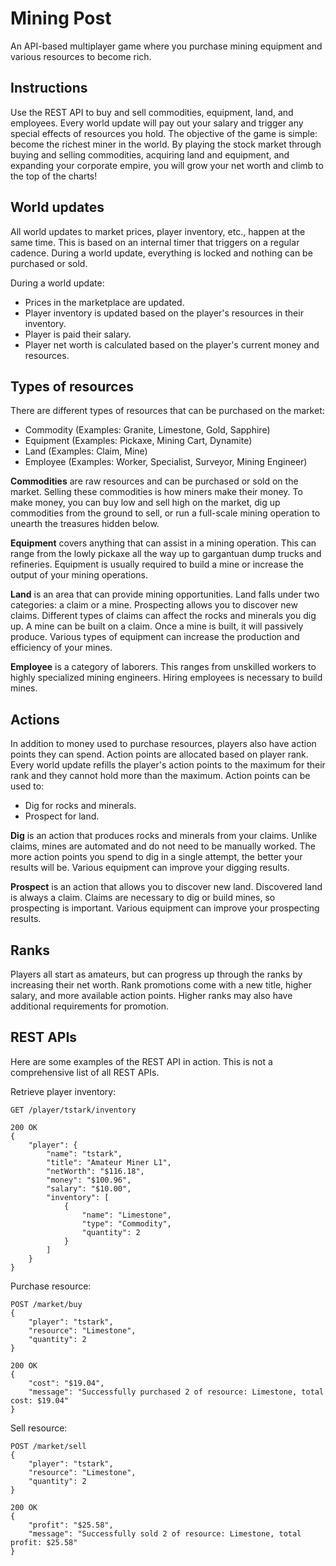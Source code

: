 # Mining Post
An API-based multiplayer game where you purchase mining equipment and various resources to become rich.

## Instructions
Use the REST API to buy and sell commodities, equipment, land, and employees. Every world update will pay out your salary and trigger any special effects of resources you hold. The objective of the game is simple: become the richest miner in the world. By playing the stock market through buying and selling commodities, acquiring land and equipment, and expanding your corporate empire, you will grow your net worth and climb to the top of the charts!

## World updates
All world updates to market prices, player inventory, etc., happen at the same time. This is based on an internal timer that triggers on a regular cadence. During a world update, everything is locked and nothing can be purchased or sold.

During a world update:
- Prices in the marketplace are updated.
- Player inventory is updated based on the player's resources in their inventory.
- Player is paid their salary.
- Player net worth is calculated based on the player's current money and resources.

## Types of resources
There are different types of resources that can be purchased on the market:
- Commodity (Examples: Granite, Limestone, Gold, Sapphire)
- Equipment (Examples: Pickaxe, Mining Cart, Dynamite)
- Land (Examples: Claim, Mine)
- Employee (Examples: Worker, Specialist, Surveyor, Mining Engineer)

**Commodities** are raw resources and can be purchased or sold on the market. Selling these commodities is how miners make their money. To make money, you can buy low and sell high on the market, dig up commodities from the ground to sell, or run a full-scale mining operation to unearth the treasures hidden below.

**Equipment** covers anything that can assist in a mining operation. This can range from the lowly pickaxe all the way up to gargantuan dump trucks and refineries. Equipment is usually required to build a mine or increase the output of your mining operations.

**Land** is an area that can provide mining opportunities. Land falls under two categories: a claim or a mine. Prospecting allows you to discover new claims. Different types of claims can affect the rocks and minerals you dig up. A mine can be built on a claim. Once a mine is built, it will passively produce. Various types of equipment can increase the production and efficiency of your mines.

**Employee** is a category of laborers. This ranges from unskilled workers to highly specialized mining engineers. Hiring employees is necessary to build mines.

## Actions
In addition to money used to purchase resources, players also have action points they can spend. Action points are allocated based on player rank. Every world update refills the player's action points to the maximum for their rank and they cannot hold more than the maximum. Action points can be used to:
- Dig for rocks and minerals.
- Prospect for land.

**Dig** is an action that produces rocks and minerals from your claims. Unlike claims, mines are automated and do not need to be manually worked. The more action points you spend to dig in a single attempt, the better your results will be. Various equipment can improve your digging results.

**Prospect** is an action that allows you to discover new land. Discovered land is always a claim. Claims are necessary to dig or build mines, so prospecting is important. Various equipment can improve your prospecting results.

## Ranks
Players all start as amateurs, but can progress up through the ranks by increasing their net worth. Rank promotions come with a new title, higher salary, and more available action points. Higher ranks may also have additional requirements for promotion.

## REST APIs
Here are some examples of the REST API in action. This is not a comprehensive list of all REST APIs.

Retrieve player inventory:
```
GET /player/tstark/inventory

200 OK
{
    "player": {
        "name": "tstark",
        "title": "Amateur Miner L1",
        "netWorth": "$116.18",
        "money": "$100.96",
        "salary": "$10.00",
        "inventory": [
            {
                "name": "Limestone",
                "type": "Commodity",
                "quantity": 2
            }
        ]
    }
}
```

Purchase resource:
```
POST /market/buy
{
    "player": "tstark",
    "resource": "Limestone",
    "quantity": 2
}

200 OK
{
    "cost": "$19.04",
    "message": "Successfully purchased 2 of resource: Limestone, total cost: $19.04"
}
```

Sell resource:
```
POST /market/sell
{
    "player": "tstark",
    "resource": "Limestone",
    "quantity": 2
}

200 OK
{
    "profit": "$25.58",
    "message": "Successfully sold 2 of resource: Limestone, total profit: $25.58"
}
```
